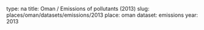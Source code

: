 type: na
title: Oman / Emissions of pollutants (2013)
slug: places/oman/datasets/emissions/2013
place: oman
dataset: emissions
year: 2013
